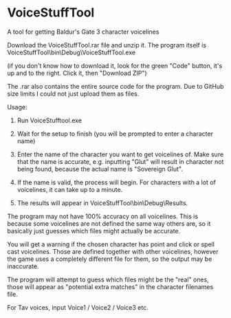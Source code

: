 # VoiceStuffTool
A tool for getting Baldur's Gate 3 character voicelines


Download the VoiceStuffTool.rar file and unzip it. The program itself is VoiceStuffTool\bin\Debug\VoiceStuffTool.exe

(if you don't know how to download it, look for the green "Code" button, it's up and to the right. Click it, then "Download ZIP")

The .rar also contains the entire source code for the program. Due to GitHub size limits I could not just upload them as files.

Usage:

1. Run VoiceStufftool.exe

2. Wait for the setup to finish (you will be prompted to enter a character name)

3. Enter the name of the character you want to get voicelines of. Make sure that the name is accurate, e.g. inputting "Glut" will result in character not being found, because the actual name is "Sovereign Glut".

4. If the name is valid, the process will begin. For characters with a lot of voicelines, it can take up to a minute.

5. The results will appear in VoiceStuffTool\bin\Debug\Results.


The program may not have 100% accuracy on all voicelines. This is because some voicelines are not defined the same way others are, so it basically just guesses which files might actually be accurate.

You will get a warning if the chosen character has point and click or spell cast voicelines. Those are defined together with other voicelines, however the game uses a completely different file for them, so the output may be inaccurate.

The program will attempt to guess which files might be the "real" ones, those will appear as "potential extra matches" in the character filenames file.


For Tav voices, input Voice1 / Voice2 / Voice3 etc.
